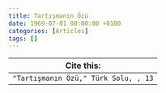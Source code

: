 ```yaml
---
title: Tartışmanın Özü
date: 1969-07-01 00:00:00 +0100
categories: [Articles]
tags: []
---
```




| Cite this:   |
|--------|
| ```"Tartışmanın Özü," Türk Solu, , 13```

 